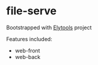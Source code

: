 # file-serve

Bootstrapped with [Elytools](https://github.com/Elyspio/media-tools) project

Features included: 
- web-front
- web-back


